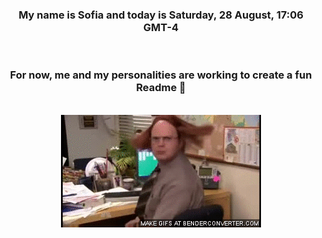 


<div align="center">
<h3 >My name is Sofia and today is Saturday, 28 August, 17:06 GMT-4</h3><br>
<h3 >For now, me and my personalities are working to create a fun Readme 👋
</h3><br>
<img src='img/dwight.gif' alt='working...'/>
</div>
